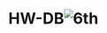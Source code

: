 # HW-DB![6th](https://user-images.githubusercontent.com/101325108/170822200-bb1f638f-2eb5-4cc8-a674-239726de4ff0.jpg)

